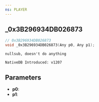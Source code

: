 ```yaml
---
ns: PLAYER
---
```

## _0x3B296934DB026873

```c
// 0x3B296934DB026873
void _0x3B296934DB026873(Any p0, Any p1);
```

```
nullsub, doesn't do anything

NativeDB Introduced: v1207
```

## Parameters
* **p0**:
* **p1**:
